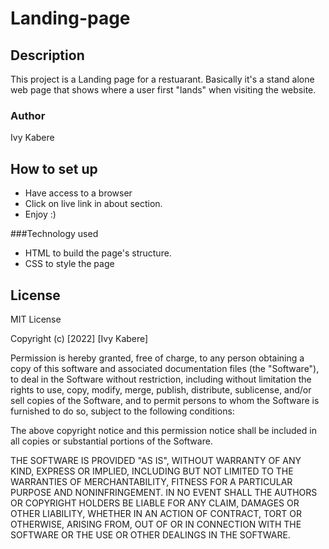 # Landing-page

## Description
This project is a Landing page for a restuarant. Basically it's a stand alone web page that shows where a user first "lands" when visiting the website.

### Author
Ivy Kabere

## How to set up 
- Have access to a browser
- Click on live link in about section.
- Enjoy :)
 
 ###Technology used
 - HTML to build the page's structure.
 - CSS to style the page

## License
MIT License

Copyright (c) [2022] [Ivy Kabere]

Permission is hereby granted, free of charge, to any person obtaining a copy
of this software and associated documentation files (the "Software"), to deal
in the Software without restriction, including without limitation the rights
to use, copy, modify, merge, publish, distribute, sublicense, and/or sell
copies of the Software, and to permit persons to whom the Software is
furnished to do so, subject to the following conditions:

The above copyright notice and this permission notice shall be included in all
copies or substantial portions of the Software.

THE SOFTWARE IS PROVIDED "AS IS", WITHOUT WARRANTY OF ANY KIND, EXPRESS OR
IMPLIED, INCLUDING BUT NOT LIMITED TO THE WARRANTIES OF MERCHANTABILITY,
FITNESS FOR A PARTICULAR PURPOSE AND NONINFRINGEMENT. IN NO EVENT SHALL THE
AUTHORS OR COPYRIGHT HOLDERS BE LIABLE FOR ANY CLAIM, DAMAGES OR OTHER
LIABILITY, WHETHER IN AN ACTION OF CONTRACT, TORT OR OTHERWISE, ARISING FROM,
OUT OF OR IN CONNECTION WITH THE SOFTWARE OR THE USE OR OTHER DEALINGS IN THE
SOFTWARE.

